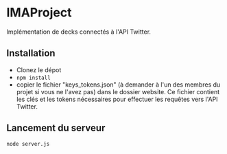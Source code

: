 # IMAProject
Implémentation de decks connectés à l'API Twitter.

## Installation
- Clonez le dépot
- `npm install`
- copier le fichier "keys_tokens.json" (à demander à l'un des membres du projet si vous ne l'avez pas) dans le dossier website. Ce fichier contient les clés et les tokens nécessaires pour effectuer les requêtes vers l'API Twitter.

## Lancement du serveur
`node server.js`
